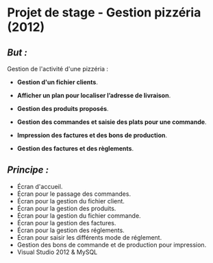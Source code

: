 Projet de stage - Gestion pizzéria (2012)
========================

## _But :_

Gestion de l'activité d'une pizzéria :

* **Gestion d'un fichier clients**. 

* **Afficher un plan pour localiser l’adresse de livraison**.

* **Gestion des produits proposés**.

* **Gestion des commandes et saisie des plats pour une commande**.

* **Impression des factures et des bons de production**.

* **Gestion des factures et des règlements**.


## _Principe :_

* Écran d'accueil.
* Écran pour le passage des commandes.
* Écran pour la gestion du fichier client.
* Écran pour la gestion des produits.
* Écran pour la gestion du fichier commande.
* Écran pour la gestion des factures.
* Écran pour la gestion des réglements.
* Écran pour saisir les différents mode de réglement.
* Gestion des bons de commande et de production pour impression.
* Visual Studio 2012 & MySQL
